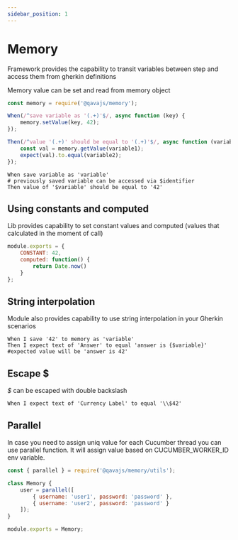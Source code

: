 ```yaml
---
sidebar_position: 1
---
```

# Memory
Framework provides the capability to transit variables between step and access them from gherkin definitions

Memory value can be set and read from memory object
```javascript
const memory = require('@qavajs/memory');

When(/^save variable as '(.+)'$/, async function (key) {
    memory.setValue(key, 42);
});

Then(/^value '(.+)' should be equal to '(.+)'$/, async function (variable1, variable2) {
    const val = memory.getValue(variable1);
    expect(val).to.equal(variable2);
});
```

```gherkin
When save variable as 'variable'
# previously saved variable can be accessed via $identifier
Then value of '$variable' should be equal to '42'
```

## Using constants and computed

Lib provides capability to set constant values and computed (values that calculated in the moment of call)
```javascript
module.exports = {
    CONSTANT: 42,
    computed: function() {
        return Date.now()
    }
};

```
## String interpolation
Module also provides capability to use string interpolation in your Gherkin scenarios
```gherkin
When I save '42' to memory as 'variable'
Then I expect text of 'Answer' to equal 'answer is {$variable}' #expected value will be 'answer is 42'
```

## Escape $
_$_ can be escaped with double backslash

```Gherkin
When I expect text of 'Currency Label' to equal '\\$42'
```

## Parallel
In case you need to assign uniq value for each Cucumber thread you can use parallel function.
It will assign value based on CUCUMBER_WORKER_ID env variable.

```javascript
const { parallel } = require('@qavajs/memory/utils');

class Memory {
    user = parallel([
        { username: 'user1', password: 'password' },
        { username: 'user2', password: 'password' }
    ]);
}

module.exports = Memory;
```

